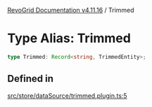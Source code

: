[RevoGrid Documentation v4.11.16](README.md) / Trimmed

# Type Alias: Trimmed

```ts
type Trimmed: Record<string, TrimmedEntity>;
```

## Defined in

[src/store/dataSource/trimmed.plugin.ts:5](https://github.com/revolist/revogrid/blob/4a2e1c34e7e1a3d80ec42c0347cc2f82d785aa84/src/store/dataSource/trimmed.plugin.ts#L5)
